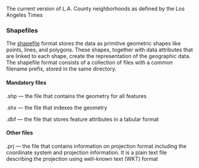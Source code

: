 The current version of L.A. County neighborhoods as defined by the Los Angeles Times

### Shapefiles
The [shapefile](https://en.wikipedia.org/wiki/Shapefile) format stores the data as primitive geometric shapes like points, lines, and polygons. These shapes, together with data attributes that are linked to each shape, create the representation of the geographic data. The shapefile format consists of a collection of files with a common filename prefix, stored in the same directory.
#### Mandatory files
.shp — the file that contains the geometry for all features

.shx —  the file that indexes the geometry

.dbf — the file that stores feature attributes in a tabular format

#### Other files
.prj — the file that contains information on projection format including the coordinate system and projection information. It is a plain text file describing the projection using well-known text (WKT) format
